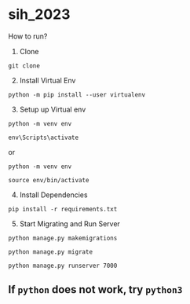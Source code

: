 # sih_2023

How to run?

1. Clone
```
git clone 
```

2. Install Virtual Env
```
python -m pip install --user virtualenv
```
   
3. Setup up Virtual env
```
python -m venv env
```
```
env\Scripts\activate
```
or
```
python -m venv env
```
```
source env/bin/activate
```

4. Install Dependencies
```
pip install -r requirements.txt
```

5. Start Migrating and Run Server
```
python manage.py makemigrations
```
```
python manage.py migrate
```
```
python manage.py runserver 7000
```

## If ```python``` does not work, try ```python3```
